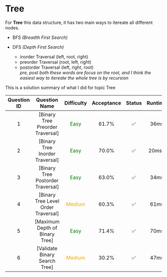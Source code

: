 # Tree

For **Tree** this data structure, it has two main ways to itereate all different nodes.

- BFS *(Breadth First Search)*

- DFS *(Depth First Search)*
    * inorder Traversal (left, root, right)
    * preorder Traversal (root, left, right)
    * postorder Traversal (left, right, root) <br/>
    *pre, post both these words are focus on the root, and I think the easiest way to itereate the whole tree is by recursion*


This is a solution summary of what I did for topic Tree

Question ID | Question Name | Difficulty | Acceptance | Status | Runtime | Memory | Updated Runtime | Updated Memory
:---------: | :-----------: | :--------: | :--------: | :----: | :-----: | :----: | :-------------: | :------------:
1 | [Binary Tree Preorder Traversal] | <font color = green> Easy </font> | 61.7% | ✅ | 36ms | 13.8MB | | |
2 | [Binary Tree Inorder Traversal] | <font color = green> Easy </font> | 70.0% | ✅ | 20ms* | 14MB* | | |
3 | [Binary Tree Postorder Traversal] | <font color = green> Easy </font> | 63.0% | ✅ | 34ms | 13.8MB | | |
4 | [Binary Tree Level Order Traversal] | <font color = orange> Medium </font> | 60.3% | ✅ | 61ms | 14.1MB | | |
5 | [Maximum Depth of Binary Tree] | <font color = green> Easy </font> | 71.4% | ✅ | 70ms | 16.4MB | | |
6 | [Validate Binary Search Tree] | <font color = orange> Medium </font> | 30.2% | ✅ | 47ms | 16.4MB | | |